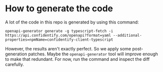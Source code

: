 # How to generate the code

A lot of the code in this repo is generated by using this command:

```
openapi-generator generate -g typescript-fetch -i https://api.confidentify.com/openapi?format=yaml --additional-properties=npmName=confidentify-client-typescript
```

However, the results aren't exactly perfect. So we apply some post-generation patches. Maybe the `openapi-generator` tool will improve enough to make that redundant. For now, run the command and inspect the diff carefully.
